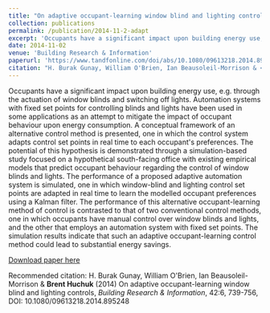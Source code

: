```yaml
---
title: "On adaptive occupant-learning window blind and lighting controls"
collection: publications
permalink: /publication/2014-11-2-adapt
excerpt: 'Occupants have a significant impact upon building energy use, e.g. through the actuation of window blinds and switching off lights. Automation systems with fixed set points for controlling blinds and lights have been used in some applications as an attempt to mitigate the impact of occupant behaviour upon energy consumption. A conceptual framework of an alternative control method is presented, one in which the control system adapts control set points in real time to each occupant's preferences. The potential of this hypothesis is demonstrated through a simulation-based study focused on a hypothetical south-facing office with existing empirical models that predict occupant behaviour regarding the control of window blinds and lights. The performance of a proposed adaptive automation system is simulated, one in which window-blind and lighting control set points are adapted in real time to learn the modelled occupant preferences using a Kalman filter. The performance of this alternative occupant-learning method of control is contrasted to that of two conventional control methods, one in which occupants have manual control over window blinds and lights, and the other that employs an automation system with fixed set points. The simulation results indicate that such an adaptive occupant-learning control method could lead to substantial energy savings.'
date: 2014-11-02
venue: 'Building Research & Information'
paperurl: 'https://www.tandfonline.com/doi/abs/10.1080/09613218.2014.895248'
citation: "H. Burak Gunay, William O'Brien, Ian Beausoleil-Morrison & <b>Brent Huchuk</b> (2014) On adaptive occupant-learning window blind and lighting controls, <i>Building Research & Information</i>, 42:6, 739-756, DOI: 10.1080/09613218.2014.895248"
---
```

Occupants have a significant impact upon building energy use, e.g. through the actuation of window blinds and switching off lights. Automation systems with fixed set points for controlling blinds and lights have been used in some applications as an attempt to mitigate the impact of occupant behaviour upon energy consumption. A conceptual framework of an alternative control method is presented, one in which the control system adapts control set points in real time to each occupant's preferences. The potential of this hypothesis is demonstrated through a simulation-based study focused on a hypothetical south-facing office with existing empirical models that predict occupant behaviour regarding the control of window blinds and lights. The performance of a proposed adaptive automation system is simulated, one in which window-blind and lighting control set points are adapted in real time to learn the modelled occupant preferences using a Kalman filter. The performance of this alternative occupant-learning method of control is contrasted to that of two conventional control methods, one in which occupants have manual control over window blinds and lights, and the other that employs an automation system with fixed set points. The simulation results indicate that such an adaptive occupant-learning control method could lead to substantial energy savings.

[Download paper here](https://www.tandfonline.com/doi/abs/10.1080/09613218.2014.895248)

Recommended citation: H. Burak Gunay, William O'Brien, Ian Beausoleil-Morrison & <b>Brent Huchuk</b> (2014) On adaptive occupant-learning window blind and lighting controls, <i>Building Research & Information</i>, 42:6, 739-756, DOI: 10.1080/09613218.2014.895248